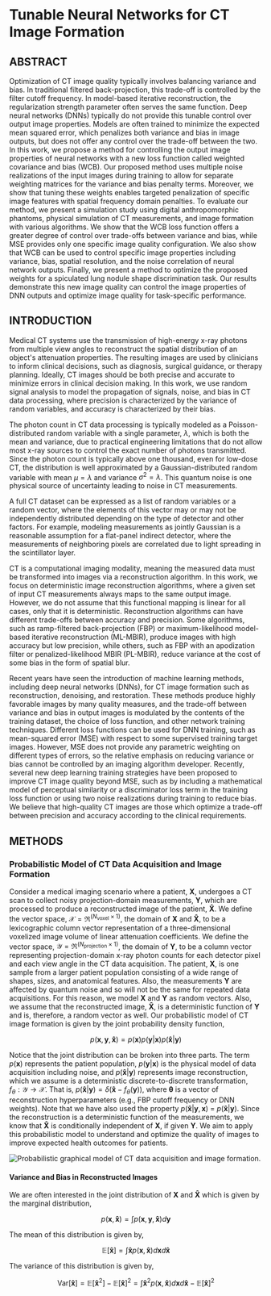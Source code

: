 # Tunable Neural Networks for CT Image Formation

## ABSTRACT

Optimization of CT image quality typically involves balancing variance and bias. In traditional filtered back-projection, this trade-off is controlled by the filter cutoff frequency. In model-based iterative reconstruction, the regularization strength parameter often serves the same function. Deep neural networks (DNNs) typically do not provide this tunable control over output image properties. Models are often trained to minimize the expected mean squared error, which penalizes both variance and bias in image outputs, but does not offer any control over the trade-off between the two. In this work, we propose a method for controlling the output image properties of neural networks with a new loss function called weighted covariance and bias (WCB). Our proposed method uses multiple noise realizations of the input images during training to allow for separate weighting matrices for the variance and bias penalty terms. Moreover, we show that tuning these weights enables targeted penalization of specific image features with spatial frequency domain penalties. To evaluate our method, we present a simulation study using digital anthropomorphic phantoms, physical simulation of CT measurements, and image formation with various algorithms. We show that the WCB loss function offers a greater degree of control over trade-offs between variance and bias, while MSE provides only one specific image quality configuration. We also show that WCB can be used to control specific image properties including variance, bias, spatial resolution, and the noise correlation of neural network outputs. Finally, we present a method to optimize the proposed weights for a spiculated lung nodule shape discrimination task. Our results demonstrate this new image quality can control the image properties of DNN outputs and optimize image quality for task-specific performance.

## INTRODUCTION

Medical CT systems use the transmission of high-energy x-ray photons from multiple view angles to reconstruct the spatial distribution of an object's attenuation properties. The resulting images are used by clinicians to inform clinical decisions, such as diagnosis, surgical guidance, or therapy planning. Ideally, CT images should be both precise and accurate to minimize errors in clinical decision making. In this work, we use random signal analysis to model the propagation of signals, noise, and bias in CT data processing, where precision is characterized by the variance of random variables, and accuracy is characterized by their bias.

The photon count in CT data processing is typically modeled as a Poisson-distributed random variable with a single parameter, $\lambda$, which is both the mean and variance, due to practical engineering limitations that do not allow most x-ray sources to control the exact number of photons transmitted. Since the photon count is typically above one thousand, even for low-dose CT, the distribution is well approximated by a Gaussian-distributed random variable with mean $\mu = \lambda$ and variance $\sigma^2 = \lambda$. This quantum noise is one physical source of uncertainty leading to noise in CT measurements.

A full CT dataset can be expressed as a list of random variables or a random vector, where the elements of this vector may or may not be independently distributed depending on the type of detector and other factors. For example, modeling measurements as jointly Gaussian is a reasonable assumption for a flat-panel indirect detector, where the measurements of neighboring pixels are correlated due to light spreading in the scintillator layer.

CT is a computational imaging modality, meaning the measured data must be transformed into images via a reconstruction algorithm. In this work, we focus on deterministic image reconstruction algorithms, where a given set of input CT measurements always maps to the same output image. However, we do not assume that this functional mapping is linear for all cases, only that it is deterministic. Reconstruction algorithms can have different trade-offs between accuracy and precision. Some algorithms, such as ramp-filtered back-projection (FBP) or maximum-likelihood model-based iterative reconstruction (ML-MBIR), produce images with high accuracy but low precision, while others, such as FBP with an apodization filter or penalized-likelihood MBIR (PL-MBIR), reduce variance at the cost of some bias in the form of spatial blur. 

Recent years have seen the introduction of machine learning methods, including deep neural networks (DNNs), for CT image formation such as reconstruction, denoising, and restoration. These methods produce highly favorable images by many quality measures, and the trade-off between variance and bias in output images is modulated by the contents of the training dataset, the choice of loss function, and other network training techniques. Different loss functions can be used for DNN training, such as mean-squared error (MSE) with respect to some supervised training target images. However, MSE does not provide any parametric weighting on different types of errors, so the relative emphasis on reducing variance or bias cannot be controlled by an imaging algorithm developer. Recently, several new deep learning training strategies have been proposed to improve CT image quality beyond MSE, such as by including a mathematical model of perceptual similarity or a discriminator loss term in the training loss function or using two noise realizations during training to reduce bias. We believe that high-quality CT images are those which optimize a trade-off between precision and accuracy according to the clinical requirements.


## METHODS


### Probabilistic Model of CT Data Acquisition and Image Formation

Consider a medical imaging scenario where a patient, $\mathbf{X}$, undergoes a CT scan to collect noisy projection-domain measurements, $\mathbf{Y}$, which are processed to produce a reconstructed image of the patient, $\mathbf{\hat{X}}$. We define the vector space, $\boldsymbol{\mathcal{X}} = \Re^{(N_\text{voxel} \times 1)}$, the domain of $\mathbf{X}$ and $\mathbf{\hat{X}}$, to be a lexicographic column vector representation of a three-dimensional voxelized image volume of linear attenuation coefficients. We define the vector space, $\boldsymbol{\mathcal{Y}} = \Re^{(N_\text{projection} \times 1)}$, the domain of $\mathbf{Y}$, to be a column vector representing projection-domain x-ray photon counts for each detector pixel and each view angle in the CT data acquisition. 
The patient, $\mathbf{X}$, is one sample from a larger patient population consisting of a wide range of shapes, sizes, and anatomical features. Also, the measurements $\mathbf{Y}$ are affected by quantum noise and so will not be the same for repeated data acquisitions. For this reason, we model $\mathbf{X}$ and $\mathbf{Y}$ as random vectors. Also, we assume that the reconstructed image, $\mathbf{\hat{X}}$, is a deterministic function of $\mathbf{Y}$ and is, therefore, a random vector as well. Our probabilistic model of CT image formation is given by the joint probability density function,

$$p(\mathbf{x}, \mathbf{y}, \mathbf{\hat{x}}) = p(\mathbf{x})p(\mathbf{y}|\mathbf{x})p(\mathbf{\hat{x}}|\mathbf{y})$$

Notice that the joint distribution can be broken into three parts. The term $p(\mathbf{x})$ represents the patient population, $p(\mathbf{y}|\mathbf{x})$ is the physical model of data acquisition including noise, and $p(\mathbf{\hat{x}}|\mathbf{y})$ represents image reconstruction, which we assume is a deterministic discrete-to-discrete transformation, $f_\theta: \boldsymbol{\mathcal{Y}} \longrightarrow \boldsymbol{\mathcal{X}}$. That is, $p(\mathbf{\hat{x}}|\mathbf{y}) = \delta(\mathbf{\hat{x}} - f_{\theta}(\mathbf{y}))$, where  $\boldsymbol{\theta}$ is a vector of reconstruction hyperparameters (e.g., FBP cutoff frequency or DNN weights). Note that we have also used the property $p(\mathbf{\hat{x}}|\mathbf{y}, \mathbf{x})$ = $p(\mathbf{\hat{x}}|\mathbf{y})$. Since the reconstruction is a deterministic function of the measurements, we know that $\mathbf{\hat{X}}$ is conditionally independent of $\mathbf{X}$, if given $\mathbf{Y}$. We aim to apply this probabilistic model to understand and optimize the quality of images to improve expected health outcomes for patients.

![Probabilistic graphical model of CT data acquisition and image formation.](figures/tunableNN/probModel.png)

#### Variance and Bias in Reconstructed Images

We are often interested in the joint distribution of $\mathbf{X}$ and $\mathbf{\hat{X}}$ which is given by the marginal distribution,

$$p(\mathbf{x}, \mathbf{\hat{x}}) = \int p(\mathbf{x}, \mathbf{y}, \mathbf{\hat{x}}) d\mathbf{y}$$

The mean of this distribution is given by,

$$\mathbb{E}[\mathbf{\hat{x}}] = \int \mathbf{\hat{x}} p(\mathbf{x}, \mathbf{\hat{x}}) d\mathbf{x} d\mathbf{\hat{x}}$$

The variance of this distribution is given by,

$$\text{Var}[\mathbf{\hat{x}}] = \mathbb{E}[\mathbf{\hat{x}}^2] - \mathbb{E}[\mathbf{\hat{x}}]^2 = \int \mathbf{\hat{x}}^2 p(\mathbf{x}, \mathbf{\hat{x}}) d\mathbf{x} d\mathbf{\hat{x}} - \mathbb{E}[\mathbf{\hat{x}}]^2$$
